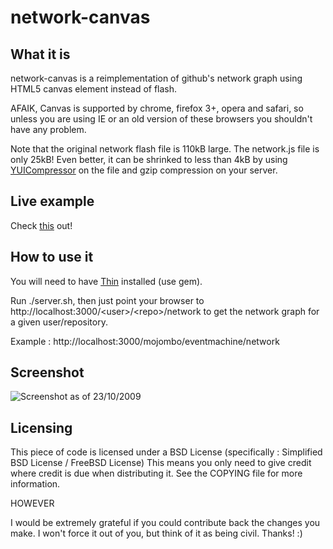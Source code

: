 network-canvas
==============

What it is
----------

network-canvas is a reimplementation of github's network graph using HTML5 canvas element instead of flash.

AFAIK, Canvas is supported by chrome, firefox 3+, opera and safari, so unless you are using IE or an old version of these browsers you shouldn't have any problem.

Note that the original network flash file is 110kB large. The network.js file is only 25kB! Even better, it can be shrinked to less than 4kB by using [YUICompressor](http://developer.yahoo.com/yui/compressor) on the file and gzip compression on your server.

Live example
------------

Check [this](http://hugo.golgoth.net:3000/mojombo/eventmachine/network) out!

How to use it
-------------

You will need to have [Thin](http://code.macournoyer.com/thin/) installed (use gem).

Run ./server.sh, then just point your browser to http://localhost:3000/&lt;user>/&lt;repo>/network to get the network graph for a given user/repository.

Example : http://localhost:3000/mojombo/eventmachine/network

Screenshot
----------

![Screenshot as of 23/10/2009](http://cloud.github.com/downloads/Youx/network-canvas/network-canvas.png)

Licensing
---------

This piece of code is licensed under a BSD License (specifically : Simplified BSD License / FreeBSD License)
This means you only need to give credit where credit is due when distributing it.
See the COPYING file for more information.

HOWEVER

I would be extremely grateful if you could contribute back the changes you make. I won't force it out of you, but think of it as being civil. Thanks! :)
